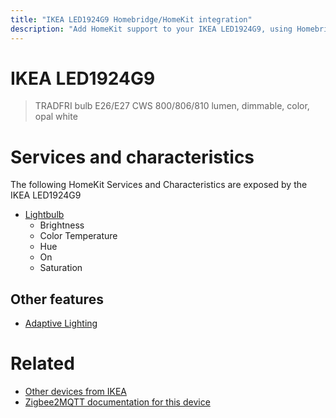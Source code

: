 ```yaml
---
title: "IKEA LED1924G9 Homebridge/HomeKit integration"
description: "Add HomeKit support to your IKEA LED1924G9, using Homebridge, Zigbee2MQTT and homebridge-z2m."
---
```

<!---
This file has been GENERATED using src/docgen/docgen.ts
DO NOT EDIT THIS FILE MANUALLY!
-->
# IKEA LED1924G9
> TRADFRI bulb E26/E27 CWS 800/806/810 lumen, dimmable, color, opal white


# Services and characteristics
The following HomeKit Services and Characteristics are exposed by
the IKEA LED1924G9

* [Lightbulb](../../light.md)
  * Brightness
  * Color Temperature
  * Hue
  * On
  * Saturation

## Other features
* [Adaptive Lighting](../../light.md)

# Related
* [Other devices from IKEA](../index.md#ikea)
* [Zigbee2MQTT documentation for this device](https://www.zigbee2mqtt.io/devices/LED1924G9.html)